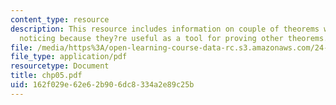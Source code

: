 ```yaml
---
content_type: resource
description: This resource includes information on couple of theorems which, are worth
  noticing because they?re useful as a tool for proving other theorems.
file: /media/https%3A/open-learning-course-data-rc.s3.amazonaws.com/24-241-logic-i-fall-2005/162f029e62e62b906dc8334a2e89c25b_chp05.pdf
file_type: application/pdf
resourcetype: Document
title: chp05.pdf
uid: 162f029e-62e6-2b90-6dc8-334a2e89c25b
---
```

